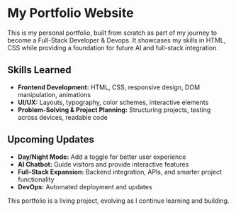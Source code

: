 # My Portfolio Website

This is my personal portfolio, built from scratch as part of my journey to become a Full-Stack Developer & Devops. It showcases my skills in HTML, CSS while providing a foundation for future AI and full-stack integration.

## Skills Learned
- **Frontend Development:** HTML, CSS, responsive design, DOM manipulation, animations
- **UI/UX:** Layouts, typography, color schemes, interactive elements
- **Problem-Solving & Project Planning:** Structuring projects, testing across devices, readable code

## Upcoming Updates
- **Day/Night Mode:** Add a toggle for better user experience
- **AI Chatbot:** Guide visitors and provide interactive features
- **Full-Stack Expansion:** Backend integration, APIs, and smarter project functionality
- **DevOps:** Automated deployment and updates

This portfolio is a living project, evolving as I continue learning and building.
